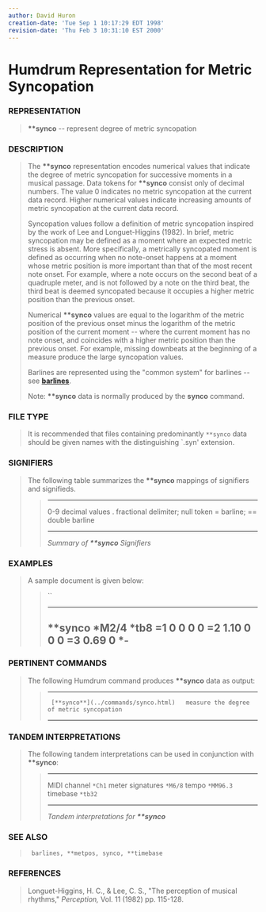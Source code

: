 ```yaml
---
author: David Huron
creation-date: 'Tue Sep 1 10:17:29 EDT 1998'
revision-date: 'Thu Feb 3 10:31:10 EST 2000'
---
```



Humdrum Representation for Metric Syncopation
=============================================

### REPRESENTATION

> **\*\*synco** \-- represent degree of metric syncopation

### DESCRIPTION

> The **\*\*synco** representation encodes numerical values that
> indicate the degree of metric syncopation for successive moments in a
> musical passage. Data tokens for **\*\*synco** consist only of decimal
> numbers. The value 0 indicates no metric syncopation at the current
> data record. Higher numerical values indicate increasing amounts of
> metric syncopation at the current data record.
>
> Syncopation values follow a definition of metric syncopation inspired
> by the work of Lee and Longuet-Higgins (1982). In brief, metric
> syncopation may be defined as a moment where an expected metric stress
> is absent. More specifically, a metrically syncopated moment is
> defined as occurring when no note-onset happens at a moment whose
> metric position is more important than that of the most recent note
> onset. For example, where a note occurs on the second beat of a
> quadruple meter, and is not followed by a note on the third beat, the
> third beat is deemed syncopated because it occupies a higher metric
> position than the previous onset.
>
> Numerical **\*\*synco** values are equal to the logarithm of the
> metric position of the previous onset minus the logarithm of the
> metric position of the current moment \-- where the current moment has
> no note onset, and coincides with a higher metric position than the
> previous onset. For example, missing downbeats at the beginning of a
> measure produce the large syncopation values.
>
> Barlines are represented using the \"common system\" for barlines \--
> see [**barlines**](barlines.rep.html).
>
> Note: **\*\*synco** data is normally produced by the **synco**
> command.

### FILE TYPE

> It is recommended that files containing predominantly `**synco` data
> should be given names with the distinguishing \`.syn\' extension.

### SIGNIFIERS

> The following table summarizes the **\*\*synco** mappings of
> signifiers and signifieds.
>
> >   ----- ----------------------------------
> >   0-9   decimal values
> >   .     fractional delimiter; null token
> >   =     barline; == double barline
> >   ----- ----------------------------------
> >
> > *Summary of **\*\*synco** Signifiers*

### EXAMPLES

> A sample document is given below:
>
> > ``
> >
> >   -----------
> >   \*\*synco
> >   \*M2/4
> >   \*tb8
> >   =1
> >   0
> >   0
> >   0
> >   0
> >   =2
> >   1.10
> >   0
> >   0
> >   0
> >   =3
> >   0.69
> >   0
> >   \*-
> >   -----------
> >
### PERTINENT COMMANDS

> The following Humdrum command produces **\*\*synco** data as output:
>
> >   -- ------------------------------------- ------------------------------------------
> >      [**synco**](../commands/synco.html)   measure the degree of metric syncopation
> >   -- ------------------------------------- ------------------------------------------
> >
### TANDEM INTERPRETATIONS

> The following tandem interpretations can be used in conjunction with
> **\*\*synco**:
>
> >   ------------------ -----------
> >   MIDI channel       `*Ch1`
> >   meter signatures   `*M6/8`
> >   tempo              `*MM96.3`
> >   timebase           `*tb32`
> >   ------------------ -----------
> >
> > *Tandem interpretations for **\*\*synco***

### SEE ALSO

> ` barlines, **metpos, synco, **timebase`

### REFERENCES

> Longuet-Higgins, H. C., & Lee, C. S., \"The perception of musical
> rhythms,\" *Perception,* Vol. 11 (1982) pp. 115-128.

